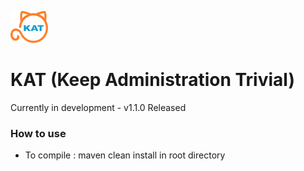 ![KAT](kat_logo.png)
# KAT (Keep Administration Trivial)

Currently in development - v1.1.0 Released

### How to use

- To compile : maven clean install in root directory